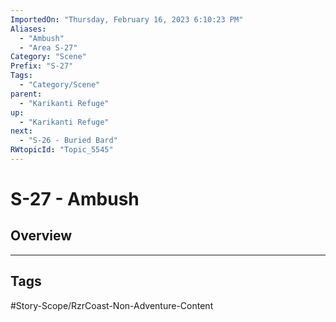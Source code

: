 ```yaml
---
ImportedOn: "Thursday, February 16, 2023 6:10:23 PM"
Aliases:
  - "Ambush"
  - "Area S-27"
Category: "Scene"
Prefix: "S-27"
Tags:
  - "Category/Scene"
parent:
  - "Karikanti Refuge"
up:
  - "Karikanti Refuge"
next:
  - "S-26 - Buried Bard"
RWtopicId: "Topic_5545"
---
```

# S-27 - Ambush
## Overview

---
## Tags
#Story-Scope/RzrCoast-Non-Adventure-Content

